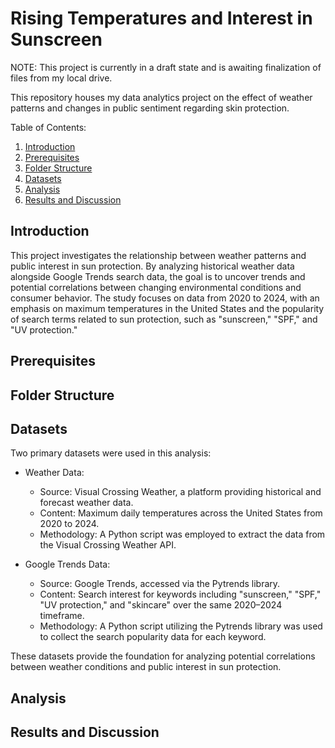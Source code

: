 # Rising Temperatures and Interest in Sunscreen
NOTE: This project is currently in a draft state and is awaiting finalization of files from my local drive.

This repository houses my data analytics project on the effect of weather patterns and changes in public sentiment regarding skin protection.

Table of Contents:
1. [Introduction](#introduction)
2. [Prerequisites](#prerequisites)
3. [Folder Structure](#folder-structure)
4. [Datasets](#datasets)
5. [Analysis](#analysis)
6. [Results and Discussion](#results-and-discussion)

## Introduction
This project investigates the relationship between weather patterns and public interest in sun protection. By analyzing historical weather data alongside Google Trends search data, the goal is to uncover trends and potential correlations between changing environmental conditions and consumer behavior. The study focuses on data from 2020 to 2024, with an emphasis on maximum temperatures in the United States and the popularity of search terms related to sun protection, such as "sunscreen," "SPF," and "UV protection."

## Prerequisites

## Folder Structure

## Datasets
Two primary datasets were used in this analysis:

- Weather Data:

  - Source: Visual Crossing Weather, a platform providing historical and forecast weather data.
  - Content: Maximum daily temperatures across the United States from 2020 to 2024.
  - Methodology: A Python script was employed to extract the data from the Visual Crossing Weather API.

- Google Trends Data:

  - Source: Google Trends, accessed via the Pytrends library.
  - Content: Search interest for keywords including "sunscreen," "SPF," "UV protection," and "skincare" over the same 2020–2024 timeframe.
  - Methodology: A Python script utilizing the Pytrends library was used to collect the search popularity data for each keyword.

These datasets provide the foundation for analyzing potential correlations between weather conditions and public interest in sun protection.

## Analysis

## Results and Discussion
